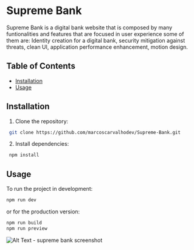 # Supreme Bank

Supreme Bank is a digital bank website that is composed by many funtionalities and features that are focused in user experience some of them are: Identity creation for a digital bank, security mitigation against threats, clean UI, application performance enhancement, motion design.

## Table of Contents
- [Installation](#installation)
- [Usage](#usage)

## Installation
1. Clone the repository:
```bash
 git clone https://github.com/marcoscarvalhodev/Supreme-Bank.git
```
2. Install dependencies:
```bash
 npm install
 ```

 ## Usage
To run the project in development:
```bash
npm run dev
```

or for the production version:
```bash
npm run build
npm run preview
```


![Alt Text - supreme bank screenshot](https://postimg.cc/9rhmZRSt/64d6d54f)